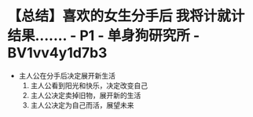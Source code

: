 # 【总结】喜欢的女生分手后 我将计就计 结果....... - P1 - 单身狗研究所 - BV1vv4y1d7b3

-   主人公在分手后决定展开新生活
    1.  主人公看到阳光和快乐，决定改变自己
    2.  主人公决定卖掉旧物，展开新的生活
    3.  主人公决定为自己而活，展望未来